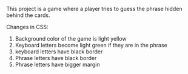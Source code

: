 This project is a game where a player tries to guess the phrase hidden behind the cards.

Changes in CSS:
1) Background color of the game is light yellow
2) Keyboard letters become light green if they are in the phrase
3) keyboard letters have black border
4) Phrase letters have black border
5) Phrase letters have bigger margin

